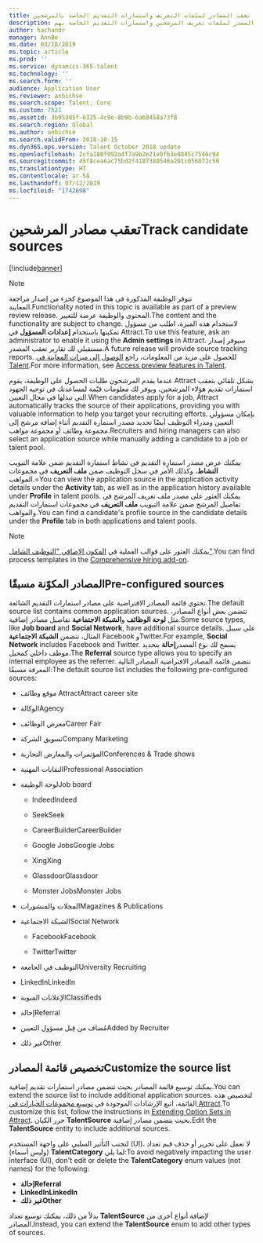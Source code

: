 ```yaml
---
title: تعقب المصادر لملفات التعريف واستمارات التقديم الخاصة بالمرشحين
description: يوفر هذا الموضوع معلومات حول تعقب المصدر لملفات تعريف المرشحين واستمارات التقديم الخاصة بهم.
author: hachandr
manager: AnnBe
ms.date: 03/18/2019
ms.topic: article
ms.prod: ''
ms.service: dynamics-365-talent
ms.technology: ''
ms.search.form: ''
audience: Application User
ms.reviewer: anbichse
ms.search.scope: Talent, Core
ms.custom: 7521
ms.assetid: 3b953d5f-6325-4c9e-8b9b-6ab0458a73f8
ms.search.region: Global
ms.author: anbichse
ms.search.validFrom: 2018-10-15
ms.dyn365.ops.version: Talent October 2018 update
ms.openlocfilehash: 2cfa180f992a4f7a9b2e21e0fb3e0845c7546c94
ms.sourcegitcommit: 45f8cea6ac75bd2f4187380546a201c056072c59
ms.translationtype: HT
ms.contentlocale: ar-SA
ms.lasthandoff: 07/12/2019
ms.locfileid: "1742698"
---
```

# <a name="track-candidate-sources"></a><span data-ttu-id="f6de9-103">تعقب مصادر المرشحين</span><span class="sxs-lookup"><span data-stu-id="f6de9-103">Track candidate sources</span></span>

[!include[banner](../includes/banner.md)]

> [!NOTE] 
> <span data-ttu-id="f6de9-104">تتوفر الوظيفة المذكورة في هذا الموضوع كجزء من إصدار مراجعة المعاينة.</span><span class="sxs-lookup"><span data-stu-id="f6de9-104">Functionality noted in this topic is available as part of a preview review release.</span></span> <span data-ttu-id="f6de9-105">المحتوى والوظيفة عرضة للتغيير.</span><span class="sxs-lookup"><span data-stu-id="f6de9-105">The content and the functionality are subject to change.</span></span> <span data-ttu-id="f6de9-106">لاستخدام هذه الميزة، اطلب من مسؤول تمكينها باستخدام **إعدادات المسؤول** في Attract.</span><span class="sxs-lookup"><span data-stu-id="f6de9-106">To use this feature, ask an administrator to enable it using the **Admin settings** in Attract.</span></span> <span data-ttu-id="f6de9-107">سيوفر إصدار مستقبلي لك تقارير تعقب المصدر.</span><span class="sxs-lookup"><span data-stu-id="f6de9-107">A future release will provide source tracking reports.</span></span> <span data-ttu-id="f6de9-108">للحصول على مزيد من المعلومات، راجع [الوصول إلى ميزات المعاينة في Talent‬](https://docs.microsoft.com/dynamics365/unified-operations/talent/access-preview-feature).</span><span class="sxs-lookup"><span data-stu-id="f6de9-108">For more information, see [Access preview features in Talent](https://docs.microsoft.com/dynamics365/unified-operations/talent/access-preview-feature).</span></span>

<span data-ttu-id="f6de9-109">عندما يقدم المرشحون طلبات الحصول على الوظيفة، يقوم Attract بشكل تلقائي بتعقب استمارات تقديم هؤلاء المرشحين، ويوفر لك معلومات قيّمة لمساعدتك في توجيه الجهود التي تبذلها في مجال التعيين.</span><span class="sxs-lookup"><span data-stu-id="f6de9-109">When candidates apply for a job, Attract automatically tracks the source of their applications, providing you with valuable information to help you target your recruiting efforts.</span></span> <span data-ttu-id="f6de9-110">بإمكان مسؤولي التعيين ومدراء التوظيف أيضًا تحديد مصدر استمارة التقديم أثناء إضافة مرشح إلى مجموعة وظائف أو مجموعة مواهب.‬</span><span class="sxs-lookup"><span data-stu-id="f6de9-110">Recruiters and hiring managers can also select an application source while manually adding a candidate to a job or talent pool.</span></span>

<span data-ttu-id="f6de9-111">يمكنك عرض مصدر استمارة التقديم في نشاط استمارة التقديم ضمن علامة التبويب **النشاط**، وكذلك الأمر في سجل التوظيف ضمن **ملف التعريف** في مجموعات المواهب.=</span><span class="sxs-lookup"><span data-stu-id="f6de9-111">You can view the application source in the application activity details under the **Activity** tab, as well as in the application history available under **Profile** in talent pools.</span></span> <span data-ttu-id="f6de9-112">يمكنك العثور على مصدر ملف تعريف المرشح في تفاصيل المرشح ضمن علامة التبويب **ملف التعريف** في مجموعات استمارات التقديم والمواهب.</span><span class="sxs-lookup"><span data-stu-id="f6de9-112">You can find a candidate's profile source in the candidate details under the **Profile** tab in both applications and talent pools.</span></span>

> [!NOTE] 
> <span data-ttu-id="f6de9-113">يمكنك العثور على قوالب العملية في [المكون الإضافي "التوظيف الشامل"](https://docs.microsoft.com/dynamics365/unified-operations/talent/attract-comprehensive-hiring).</span><span class="sxs-lookup"><span data-stu-id="f6de9-113">You can find process templates in the [Comprehensive hiring add-on](https://docs.microsoft.com/dynamics365/unified-operations/talent/attract-comprehensive-hiring).</span></span>

## <a name="pre-configured-sources"></a><span data-ttu-id="f6de9-114">المصادر المكوّنة مسبقًا</span><span class="sxs-lookup"><span data-stu-id="f6de9-114">Pre-configured sources</span></span>

<span data-ttu-id="f6de9-115">تحتوي قائمة المصادر الافتراضية على مصادر استمارات التقديم الشائعة.</span><span class="sxs-lookup"><span data-stu-id="f6de9-115">The default source list contains common application sources.</span></span> <span data-ttu-id="f6de9-116">تتضمن بعض أنواع المصادر، مثل **لوحة الوظائف** و**الشبكة الاجتماعية** تفاصيل مصادر إضافية.</span><span class="sxs-lookup"><span data-stu-id="f6de9-116">Some source types, like **Job board** and **Social Network**, have additional source details.</span></span> <span data-ttu-id="f6de9-117">على سبيل المثال، تتضمن **الشبكة الاجتماعية** Facebook وTwitter.</span><span class="sxs-lookup"><span data-stu-id="f6de9-117">For example, **Social Network** includes Facebook and Twitter.</span></span> <span data-ttu-id="f6de9-118">يسمح لك نوع المصدر**إحالة‬** بتحديد موظف داخلي كمحيل.</span><span class="sxs-lookup"><span data-stu-id="f6de9-118">The **Referral** source type allows you to specify an internal employee as the referrer.</span></span> <span data-ttu-id="f6de9-119">تتضمن قائمة المصادر الافتراضية المصادر التالية المعرفة مسبقًا:</span><span class="sxs-lookup"><span data-stu-id="f6de9-119">The default source list includes the following pre-configured sources:</span></span>

-   <span data-ttu-id="f6de9-120">موقع وظائف Attract</span><span class="sxs-lookup"><span data-stu-id="f6de9-120">Attract career site</span></span>

-   <span data-ttu-id="f6de9-121">الوكالة</span><span class="sxs-lookup"><span data-stu-id="f6de9-121">Agency</span></span>

-   <span data-ttu-id="f6de9-122">معرض الوظائف</span><span class="sxs-lookup"><span data-stu-id="f6de9-122">Career Fair</span></span>

-   <span data-ttu-id="f6de9-123">تسويق الشركة</span><span class="sxs-lookup"><span data-stu-id="f6de9-123">Company Marketing</span></span>

-   <span data-ttu-id="f6de9-124">المؤتمرات والمعارض التجارية</span><span class="sxs-lookup"><span data-stu-id="f6de9-124">Conferences & Trade shows</span></span>

-   <span data-ttu-id="f6de9-125">النقابات المهنية</span><span class="sxs-lookup"><span data-stu-id="f6de9-125">Professional Association</span></span>

-   <span data-ttu-id="f6de9-126">لوحة الوظيفة</span><span class="sxs-lookup"><span data-stu-id="f6de9-126">Job board</span></span>

    -   <span data-ttu-id="f6de9-127">Indeed</span><span class="sxs-lookup"><span data-stu-id="f6de9-127">Indeed</span></span>

    -   <span data-ttu-id="f6de9-128">Seek</span><span class="sxs-lookup"><span data-stu-id="f6de9-128">Seek</span></span>

    -   <span data-ttu-id="f6de9-129">CareerBuilder</span><span class="sxs-lookup"><span data-stu-id="f6de9-129">CareerBuilder</span></span>

    -   <span data-ttu-id="f6de9-130">Google Jobs</span><span class="sxs-lookup"><span data-stu-id="f6de9-130">Google Jobs</span></span>

    -   <span data-ttu-id="f6de9-131">Xing</span><span class="sxs-lookup"><span data-stu-id="f6de9-131">Xing</span></span>

    -   <span data-ttu-id="f6de9-132">Glassdoor</span><span class="sxs-lookup"><span data-stu-id="f6de9-132">Glassdoor</span></span>

    -   <span data-ttu-id="f6de9-133">Monster Jobs</span><span class="sxs-lookup"><span data-stu-id="f6de9-133">Monster Jobs</span></span>

-   <span data-ttu-id="f6de9-134">المجلات والمنشورات</span><span class="sxs-lookup"><span data-stu-id="f6de9-134">Magazines & Publications</span></span>

-   <span data-ttu-id="f6de9-135">الشبكة الاجتماعية</span><span class="sxs-lookup"><span data-stu-id="f6de9-135">Social Network</span></span>

    -   <span data-ttu-id="f6de9-136">Facebook</span><span class="sxs-lookup"><span data-stu-id="f6de9-136">Facebook</span></span>

    -   <span data-ttu-id="f6de9-137">Twitter</span><span class="sxs-lookup"><span data-stu-id="f6de9-137">Twitter</span></span>

-   <span data-ttu-id="f6de9-138">التوظيف في الجامعة</span><span class="sxs-lookup"><span data-stu-id="f6de9-138">University Recruiting</span></span>

-   <span data-ttu-id="f6de9-139">LinkedIn</span><span class="sxs-lookup"><span data-stu-id="f6de9-139">LinkedIn</span></span>

-   <span data-ttu-id="f6de9-140">الإعلانات المبوبة</span><span class="sxs-lookup"><span data-stu-id="f6de9-140">Classifieds</span></span>

-   <span data-ttu-id="f6de9-141">إحالة</span><span class="sxs-lookup"><span data-stu-id="f6de9-141">Referral</span></span>

-   <span data-ttu-id="f6de9-142">مُضاف من قِبل مسؤول التعيين</span><span class="sxs-lookup"><span data-stu-id="f6de9-142">Added by Recruiter</span></span>

-   <span data-ttu-id="f6de9-143">‏‏غير ذلك</span><span class="sxs-lookup"><span data-stu-id="f6de9-143">Other</span></span>

## <a name="customize-the-source-list"></a><span data-ttu-id="f6de9-144">تخصيص قائمة المصادر</span><span class="sxs-lookup"><span data-stu-id="f6de9-144">Customize the source list</span></span> 

<span data-ttu-id="f6de9-145">يمكنك توسيع قائمة المصادر بحيث تتضمن مصادر استمارات تقديم إضافية.</span><span class="sxs-lookup"><span data-stu-id="f6de9-145">You can extend the source list to include additional application sources.</span></span> <span data-ttu-id="f6de9-146">لتخصيص هذه القائمة، اتبع الإرشادات الموجودة في [توسيع مجموعات الخيارات في Attract‬](https://docs.microsoft.com/dynamics365/unified-operations/talent/extensibility-attract#extending-option-sets-in-attract).</span><span class="sxs-lookup"><span data-stu-id="f6de9-146">To customize this list, follow the instructions in [Extending Option Sets in Attract](https://docs.microsoft.com/dynamics365/unified-operations/talent/extensibility-attract#extending-option-sets-in-attract).</span></span> <span data-ttu-id="f6de9-147">حرر الكيان **TalentSource‎** بحيث يتضمن مصادر إضافية.</span><span class="sxs-lookup"><span data-stu-id="f6de9-147">Edit the **TalentSource** entity to include additional sources.</span></span> 

<span data-ttu-id="f6de9-148">لتجنب التأثير السلبي على واجهة المستخدم (UI)، لا تعمل على تحرير أو حذف قيم تعداد (وليس أسماء) **TalentCategory** لما يلي:</span><span class="sxs-lookup"><span data-stu-id="f6de9-148">To avoid negatively impacting the user interface (UI), don't edit or delete the **TalentCategory** enum values (not names) for the following:</span></span>

- <span data-ttu-id="f6de9-149">**إحالة**</span><span class="sxs-lookup"><span data-stu-id="f6de9-149">**Referral**</span></span>
- <span data-ttu-id="f6de9-150">**LinkedIn**</span><span class="sxs-lookup"><span data-stu-id="f6de9-150">**LinkedIn**</span></span>
- <span data-ttu-id="f6de9-151">**‏‏غير ذلك**</span><span class="sxs-lookup"><span data-stu-id="f6de9-151">**Other**</span></span>

<span data-ttu-id="f6de9-152">بدلاً من ذلك، يمكنك توسيع تعداد **TalentSource** لإضافة أنواع أخرى من المصادر.</span><span class="sxs-lookup"><span data-stu-id="f6de9-152">Instead, you can extend the **TalentSource** enum to add other types of sources.</span></span>
